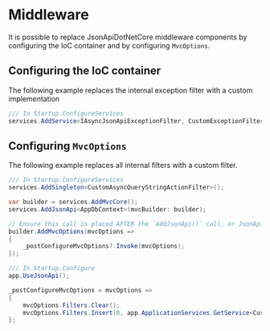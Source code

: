 # Middleware

It is possible to replace JsonApiDotNetCore middleware components by configuring the IoC container and by configuring `MvcOptions`. 

## Configuring the IoC container 

The following example replaces the internal exception filter with a custom implementation
```c#
/// In Startup.ConfigureServices
services.AddService<IAsyncJsonApiExceptionFilter, CustomExceptionFilter>()
```

## Configuring `MvcOptions`

The following example replaces all internal filters with a custom filter.
```c#
/// In Startup.ConfigureServices
services.AddSingleton<CustomAsyncQueryStringActionFilter>();

var builder = services.AddMvcCore();
services.AddJsonApi<AppDbContext>(mvcBuilder: builder);

// Ensure this call is placed AFTER the `AddJsonApi()` call, or JsonApiDotNetCore will overwrite your configurations.
builder.AddMvcOptions(mvcOptions =>
{
    _postConfigureMvcOptions?.Invoke(mvcOptions);
});

/// In Startup.Configure
app.UseJsonApi();

_postConfigureMvcOptions = mvcOptions => 
{ 
    mvcOptions.Filters.Clear();
    mvcOptions.Filters.Insert(0, app.ApplicationServices.GetService<CustomAsyncQueryStringActionFilter>());
};
```
